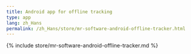 ```yaml
---
title: Android app for offline tracking
type: app
lang: zh_Hans
permalink: /zh_Hans/store/mr-software-android-offline-tracker.html
---
```


{% include store/mr-software-android-offline-tracker.md %}
